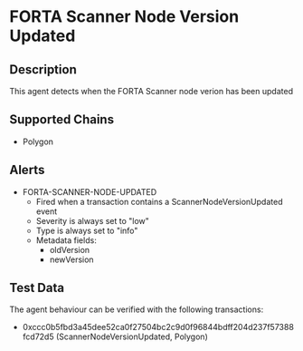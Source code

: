 # FORTA Scanner Node Version Updated

## Description

This agent detects when the FORTA Scanner node verion has been updated

## Supported Chains

- Polygon

## Alerts

- FORTA-SCANNER-NODE-UPDATED
  - Fired when a transaction contains a ScannerNodeVersionUpdated event
  - Severity is always set to "low"
  - Type is always set to "info"
  - Metadata fields:
    - oldVersion
    - newVersion

## Test Data

The agent behaviour can be verified with the following transactions:

- 0xccc0b5fbd3a45dee52ca0f27504bc2c9d0f96844bdff204d237f57388fcd72d5 (ScannerNodeVersionUpdated, Polygon)
